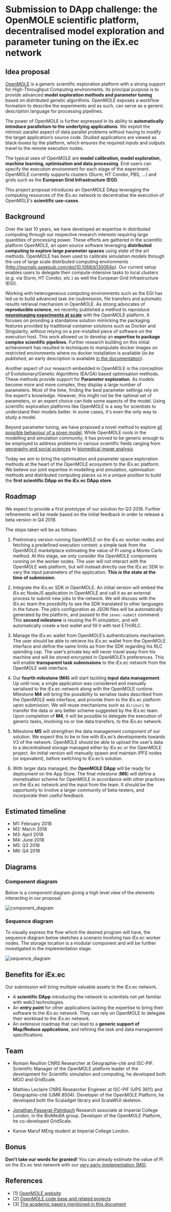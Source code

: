 # Submission to DApp challenge: the OpenMOLE scientific platform, decentralised model exploration and parameter tuning on the iEx.ec network

## Idea proposal
[OpenMOLE](https://www.openmole.org) is a generic scientific exploration platform with a strong support for High-Throughput Computing environments. Its principal purpose is to provide advanced **model exploration methods and parameter tuning** based on distributed genetic algorithms. OpenMOLE exposes a workflow formalism to describe the experiments and as such, can serve as a generic description language for processing pipelines.

The power of OpenMOLE is further expressed in its ability to **automatically introduce parallelism to the underlying applications**. We exploit the intrinsic parallel aspect of data parallel problems without having to modify the target application’s source code. Studied applications are viewed as black-boxes by the platform, which ensures the required inputs and outputs travel to the remote execution nodes.

The typical uses of OpenMOLE are **model calibration, model exploration, machine learning, optimisation and data processing**. End-users can specify the execution environment for each stage of the experiment. OpenMOLE currently supports clusters (Slurm, HT Condor, PBS, …) and grids such as the **European Grid Infrastructure (EGI)**.

This project proposal introduces an OpenMOLE DApp leveraging the computing resources of the iEx.ec network to decentralise the execution of OpenMOLE’s **scientific use-cases**.

## Background
Over the last 10 years, we have developed an expertise in distributed computing through our respective research interests requiring large quantities of processing power. These efforts are gathered in the scientific platform OpenMOLE, an open source software leveraging **distributed computing to explore large parameter spaces** using state of the art methods.
OpenMOLE has been used to calibrate simulation models through the use of large scale distributed computing environments (http://journals.sagepub.com/doi/10.1068/b130064p). Our current setup enables users to delegate their compute-intensive tasks to local clusters (*e.g.* via Slurm, HT Condor, *etc.*) as well the European Grid Infrastructure (EGI).

Working with heterogeneous computing environments such as the EGI has led us to build advanced task (re-)submission, file transfers and automatic results retrieval mechanism in OpenMOLE.
As strong advocates of **reproducible science**, we recently published a method to reproduce **[neuroimaging experiments at scale](http://journal.frontiersin.org/article/10.3389/fninf.2017.00021/full#)** with the OpenMOLE platform. It focuses on providing a standalone solution mimicking the packaging features provided by traditional container solutions such as Docker and Singularity, without relying on a pre-installed piece of software on the execution host. This work allowed us to develop an **expertise to package complex scientific pipelines**. Further research building on this initial achievement has resulted in techniques to manipulate docker images on restricted environments where no docker installation is available (*to be published*, an early description is available [in the documentation](https://next.openmole.org/Container.html)).

Another aspect of our research embedded in OpenMOLE is the conception of Evolutionary/Genetic Algorithms (EA/GA) based optimisation methods. These methods provide support for **Parameter exploration**. As models become more and more complex, they display a large number of parameters. Most of the time, finding the best parameter settings rely on the expert's knowledge. However, this might not be the optimal set of parameters, or an expert choice can hide some aspects of the model. Using scientific exploration platforms like OpenMOLE is a way for scientists to understand their models better. In some cases, it's even the only way to study a model.

Beyond parameter tuning, we have proposed a novel method to explore [all possible behaviour of a given model](http://journals.plos.org/plosone/article?id=10.1371/journal.pone.0138212). While OpenMOLE roots in the modelling and simulation community, it has proved to be generic enough to be employed to address problems in various scientific fields ranging from [geography and social sciences](http://jasss.soc.surrey.ac.uk/18/4/9.html) to [biomedical image analysis](https://hal.inria.fr/hal-01099220/).

Today we aim to bring the optimisation and parameter space exploration methods at the heart of the OpenMOLE ecosystem to the iEx.ec platform. We believe our joint expertise in modelling and simulation, optimisation methods and distributed computing places us in a unique position to build the **first scientific DApp on the iEx.ec DApp store**.

## Roadmap
We expect to provide a first prototype of our solution for Q3 2018. Further refinements will be made based on the initial feedback in order to release a beta version in Q4 2018.

The steps taken will be as follows:

1. Preliminary version running OpenMOLE on the iEx.ec worker nodes and fetching a predefined execution context: a simple task from the OpenMOLE marketplace estimating the value of Pi using a Monte Carlo method. At this stage, we only consider the OpenMOLE components running on the worker nodes. The user will not interact with the OpenMOLE web platform, but will instead directly use the iEx.ec SDK to vary the input parameters of the application. **This is the state at the time of submission**.

2. Integrate the iEx.ec SDK in OpenMOLE. An initial version will embed the iEx.ec NodeJS application in OpenMOLE and call it as an external process to submit new jobs to the network. We will discuss with the iEx.ec team the possibility to see the SDK translated to other languages in the future. The job’s configuration as JSON files will be automatically generated by the platform, and passed to the `iexec-submit` command.
This **second milestone** is reusing the Pi simulation, and will automatically create a test wallet and fill it with test ETH/RLC.

3. Manage the iEx.ec wallet from OpenMOLE’s authentications mechanism. The user should be able to retrieve his iEx.ec wallet from the OpenMOLE interface and define the same limits as from the SDK regarding his RLC spending cap. The user’s private key will never travel away from his machine and will be stored encrypted in OpenMOLE’s preferences. This will enable **transparent task submissions** to the iEx.ec network from the OpenMOLE web interface.

4. Our **fourth milestone (M4)** will start tackling **input data management**. Up until now, a single application was considered and manually serialised to the iEx.ec network along with the OpenMOLE runtime. Milestone **M4** will bring the possibility to serialise tasks described from the OpenMOLE web interface, and provide them to the iEx.ec platform upon submission. We will reuse mechanisms such as `dirinuri` to transfer the data or any better scheme suggested by the iEx.ec team. Upon completion of **M4**, it will be possible to delegate the execution of generic tasks, involving no or low data transfers, to the iEx.ec network.


5. Milestone **M5** will strengthen the data management component of our solution. We expect this to be in line with iEx.ec’s developments towards V3 of the network. OpenMOLE should be able to upload the user’s data to a decentralised storage managed either by iEx.ec or the OpenMOLE project. An initial version will manually spawn and maintain *IPFS* nodes (or equivalent), before switching to iEx.ec’s solution.

6. With larger data managed, the **OpenMOLE DApp** will be ready for deployment on the App Store. The final milestone (**M6**) will define a monetisation scheme for OpenMOLE in accordance with other practices on the iEx.ec network and the input from the team. It should be the opportunity to involve a larger community of beta-testers, and incorporate their useful feedback.


## Estimated timeline

- M1: February 2018
- M2: March 2018
- M3: April 2018
- M4: June 2018
- M5: Q3 2018
- M6: Q4 2018


## Diagrams

### Component diagram

Below is a component diagram giving a high level view of the elements interacting in our proposal.

![component_diagram](images/component_diagram.png)

### Sequence diagram

To visually express the flow which the desired program will have, the sequence diagram below sketches a scenario involving two iEx.ec worker nodes. The storage location is a modular
component and will be further investigated in the implementation stage.


![sequence_diagram](images/sequence_diagram.png)

## Benefits for iEx.ec

Our submission will bring multiple valuable assets to the iEx.ec network.

- A **scientific DApp** introducing the network to scientists not yet familiar with web3 technologies.
- An **entry point** for other applications lacking the expertise to bring their software to the iEx.ec network. They can rely on OpenMOLE to delegate their workload to the iEx.ec network.
- An extensive roadmap that can lead to a **generic support of Map/Reduce applications**, and refining the task and data management specifications.


## Team

- Romain Reuillon
CNRS Researcher at Géographie-cité and ISC-PIF. Scientific Manager of the OpenMOLE platform leader of the development for Scientific simulation and computing, he developed both MGO and GridScale.

- Mathieu Leclaire
CNRS Researcher Engineer at ISC-PIF (UPS 3611) and Géographie-cité (UMR 8504). Developer of the OpenMOLE Platform, he developed both the Scaladget library and ScalaWUI skeleton.

- [Jonathan Passerat-Palmbach](https://jopasser.at)
Research associate at Imperial College London, in the BioMedIA group. Developer of the OpenMOLE Platform, he co-developed GridScale.

- Karow Maruf
MEng student at Imperial College London.


## Bonus

**Don't take our words for granted!** You can already estimate the value of Pi on the iEx.ec test network with our [very early implementation (M0)](apps/README.md).

## References

- [1] [OpenMOLE website](https://www.openmole.org)
- [2] [OpenMOLE code base and related projects](https://github.com/openmole)
- [3] [The academic papers mentioned in this document](https://openmole.org/Communications.html)
